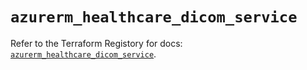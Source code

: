 # `azurerm_healthcare_dicom_service`

Refer to the Terraform Registory for docs: [`azurerm_healthcare_dicom_service`](https://registry.terraform.io/providers/hashicorp/azurerm/3.72.0/docs/resources/healthcare_dicom_service).
